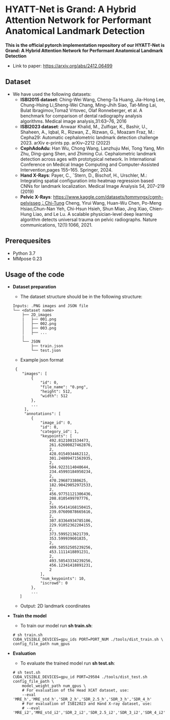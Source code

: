 # HYATT-Net is Grand: A Hybrid Attention Network for Performant Anatomical Landmark Detection

**This is the official pytorch implementation repository of our HYATT-Net is Grand: A Hybrid Attention Network for Performant Anatomical Landmark Detection** 

- Link to paper: https://arxiv.org/abs/2412.06499


## Dataset
- We have used the following datasets:
  - **ISBI2015  dataset**: Ching-Wei Wang, Cheng-Ta Huang, Jia-Hong Lee, Chung-Hsing Li,Sheng-Wei Chang, Ming-Jhih Siao, Tat-Ming Lai, Bulat Ibragimov,Tomaž Vrtovec, Olaf Ronneberger, et al. A benchmark for comparison of dental radiography analysis algorithms. Medical image analysis,31:63–76, 2016
  - **ISBI2023  dataset**: Anwaar Khalid, M., Zulfiqar, K., Bashir, U., Shaheen, A., Iqbal, R., Rizwan, Z., Rizwan, G., Moazam Fraz, M.: Cepha29: Automatic cephalometric landmark detection challenge 2023. arXiv e-prints pp. arXiv–2212 (2022)
  - **CephAdoAdu**: Han Wu, Chong Wang, Lanzhuju Mei, Tong Yang, Min Zhu, Ding-gang Shen, and Zhiming Cui. Cephalometric landmark detection
    across ages with prototypical network. In International Conference on Medical Image Computing and Computer-Assisted Intervention,pages 155–165. Springer, 2024.
  - **Hand X-Rays**: Payer, C., ˇStern, D., Bischof, H., Urschler, M.: Integrating spatial configuration into heatmap regression based CNNs for landmark localization. Medical Image Analysis 54, 207–219 (2019)
  - **Pelvic X-Rays**: https://www.kaggle.com/datasets/tommyngx/cgmh-pelvisseg；Chi-Tung Cheng, Yirui Wang, Huan-Wu Chen, Po-Meng Hsiao,Chun-Nan Yeh, Chi-Hsun Hsieh, Shun Miao, Jing Xiao, Chien-Hung Liao, and Le Lu. A scalable physician-level deep learning algorithm detects universal trauma on pelvic radiographs. Nature communications, 12(1):1066, 2021.


## Prerequesites
- Python 3.7
- MMpose 0.23

## Usage of the code
- **Dataset preparation**
  - The dataset structure should be in the following structure:

  ```
  Inputs: .PNG images and JSON file
  └── <dataset name>
      ├── 2D_images
      |   ├── 001.png
      │   ├── 002.png
      │   ├── 003.png
      │   ├── ...
      |
      └── JSON
          ├── train.json
          └── test.json
  ```
  - Example json format
  ```
   {
      "images": [
          {
              "id": 0,
              "file_name": "0.png",
              "height": 512,
              "width": 512
          },
          ...
       ],
       "annotations": [
          {
              "image_id": 0,
              "id": 0,
              "category_id": 1,
              "keypoints": [
                  492.8121081534473,
                  261.62600827462876,
                  2,
                  428.0154934462112,
                  301.24809471563935,
                  2,
                  504.9223114040644,
                  234.45993184950234,
                  2,
                  470.296873380625,
                  182.90429052972533,
                  2,
                  456.97751121306436,
                  208.8105499707776,
                  2,
                  369.95414168150415,
                  239.07609878665616,
                  2,
                  307.83364934785106,
                  229.91052362204155,
                  2,
                  373.5995213621739,
                  353.599939601835,
                  2,
                  499.50552505239256,
                  453.1111418891231,
                  2,
                  493.50543334239256,
                  456.12341418891231,
                  2
              ],
              "num_keypoints": 10,
              "iscrowd": 0
          },
          ...
     ]
  ```
  
  - Output: 2D landmark coordinates
  
- **Train the model**
  - To train our model run **sh train.sh**:
  ```
  # sh train.sh
  CUDA_VISIBLE_DEVICES=gpu_ids PORT=PORT_NUM ./tools/dist_train.sh \
  config_file_path num_gpus
  ```

- **Evaluation**
  - To evaluate the trained model run **sh test.sh**:
  ```
  # sh test.sh
  CUDA_VISIBLE_DEVICES=gpu_id PORT=29504 ./tools/dist_test.sh config_file_path \
      model_weight_path num_gpus \
      # For evaluation of the Head XCAT dataset, use:
      --eval 'MRE_h','MRE_std_h','SDR_2_h','SDR_2.5_h','SDR_3_h','SDR_4_h'
      # For evaluation of ISBI2023 and Hand X-ray dataset, use:
      # --eval 'MRE_i2','MRE_std_i2','SDR_2_i2','SDR_2.5_i2','SDR_3_i2','SDR_4_i2'
  ```

